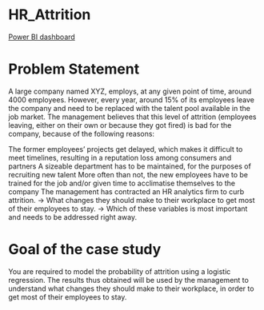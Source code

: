 # HR_Attrition

[Power BI dashboard]([https://fiinratings-my.sharepoint.com/:u:/g/personal/thuy_nguyen_fiingroup_vn/ERm-O3WLSzVLvS9Octqip9ABhfKEgf6QFuG3rpU12dUTtg?e=84RwAx])

# Problem Statement

A large company named XYZ, employs, at any given point of time, around 4000 employees. However, every year, around 15% of its employees leave the company and need to be replaced with the talent pool available in the job market. The management believes that this level of attrition (employees leaving, either on their own or because they got fired) is bad for the company, because of the following reasons:

The former employees’ projects get delayed, which makes it difficult to meet timelines, resulting in a reputation loss among consumers and partners
A sizeable department has to be maintained, for the purposes of recruiting new talent
More often than not, the new employees have to be trained for the job and/or given time to acclimatise themselves to the company
The management has contracted an HR analytics firm to curb attrition.
-> What changes they should make to their workplace to get most of their employees to stay.
-> Which of these variables is most important and needs to be addressed right away.

# Goal of the case study

You are required to model the probability of attrition using a logistic regression. The results thus obtained will be used by the management to understand what changes they should make to their workplace, in order to get most of their employees to stay.
